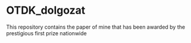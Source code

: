# OTDK_dolgozat
This repository contains the paper of mine that has been awarded by the prestigious first prize nationwide
